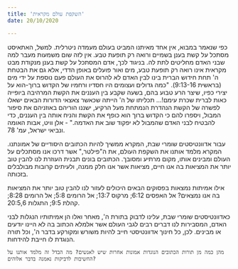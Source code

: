 ```yaml
---
title: 'השקפת עולם מקראית'
date: 20/10/2020

---
```


כפי שנאמר במבוא, אין אחד מאיתנו המביט בעולם מעמדה ניטרלית. למשל, האתאיסט מסתכל על קשת בענן בשמיים ורואה רק תופעת טבע. אין לזה שום משמעות מעבר למה שבני האדם מחליטים לתת לה. בניגוד לכך, אדם המסתכל על קשת בענן מנקודת מבט מקראית אינו רואה רק תופעת טבע, מים ואור פועלים באופן הדדי, אלא גם את הבטחת ה' תחת חידוש הברית בינו לבין האדם לא להרוס את העולם פעם נוספת על ידי מים (בראשית 9:13-16). "כמה גדולים ועצומים היו חסדיו ורחמיו של הקדוש ברוך-הוא על יצירי כפיו, שיצר הרע טבוע בהם, בשעה שקבע בין העננים את הקשת המרהיבה ביופייה כאות לברית שכרת עימם!... תכליתו של ה' הייתה שכאשר צאצאי הדורות הבאים ישאלו לפשרה של הקשת הנהדרת הנמתחת מעל הרקיע, ישננו הוריהם באוזניהם את סיפור המבול, ויספרו להם כי הקדוש ברוך הוא כופף את הקשת והניח אותה בין העננים, כדי להבטיח לבני האדם שהמבול לא יפקוד שוב את האדמה." - אלן וויט, אבות האומה ונביאי ישראל, עמ' 78.

עבור אדוונטיסטים שומרי שבת, המקרא ממשיך להיות הכתובים היסודיים של אמונתנו. המקרא מלמד אותנו את השקפת העולם, את ה"פילטר," אשר דרכו אנו מסתכלים על העולם ומבינים אותו, מקום מרתיע ומסובך. הכתובים בונים תבנית העוזרת לנו להבין טוב יותר את המציאות בה אנו חיים, מציאות אשר אנו חלק ממנה, ולעיתים קרובות מבולבלים בזכותה.

אילו אמיתות נמצאות בפסוקים הבאים היכולים לעזור לנו להבין טוב יותר את המציאות בה אנו נמצאים? אל האפסים 6:12; מרקוס 13:7; אל הרומים 5:8; אל הרומים 8:28; קהלת 9:5; התגלות 20:5,6.

כאדוונטיסטים שומרי שבת, עלינו לדבוק בתורת ה', מאחר ואלו הן אמיתותיו הנגלות לבני האדם, המסבירות לנו דברים רבים לגבי העולם אשר אלמלא הכתוב בה לא היינו יודעים או מבינים. לכן, כל חינוך אדוונטיסטי חייב להיות משורש ומקורקע בדבר ה', וכל תורה הנוגדת לו חייבת להידחות.

`מהן כמה מן תורות הכתובים הנוגדות אמונות אחרות שיש לאנשים? מה הבדל זה מלמד אותנו על החשיבות לדביקות נאמנה בדבר אלוהים?`